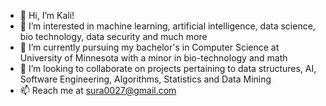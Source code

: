 - 👋 Hi, I’m Kali!
- 👀 I’m interested in machine learning, artificial intelligence, data science, bio technology, data security and much more
- 🌱 I’m currently pursuing my bachelor's in Computer Science at University of Minnesota with a minor in bio-technology and math
- 💞️ I’m looking to collaborate on projects pertaining to data structures, AI, Software Engineering,  Algorithms, Statistics and Data Mining
- 📫 Reach me at sura0027@gmail.com

